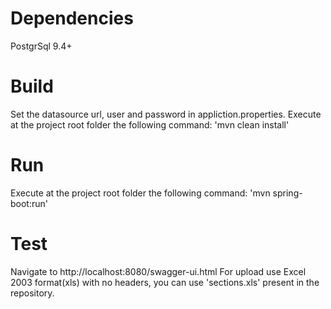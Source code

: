 # Dependencies
  PostgrSql 9.4+

# Build
  Set the datasource url, user and password in appliction.properties.
  Execute at the project root folder the following command:
    'mvn clean install'
    
# Run
  Execute at the project root folder the following command:
    'mvn spring-boot:run'
    
# Test
  Navigate to http://localhost:8080/swagger-ui.html
  For upload use Excel 2003 format(xls) with no headers, you can use 'sections.xls' present in the repository.
  
  

